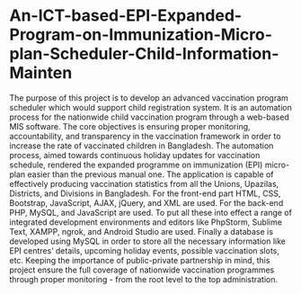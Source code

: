 # An-ICT-based-EPI-Expanded-Program-on-Immunization-Micro-plan-Scheduler-Child-Information-Mainten
The purpose of this project is to develop an advanced vaccination program scheduler which would support child registration system. It is an automation process for the nationwide child vaccination program through a web-based MIS software. The core objectives is ensuring proper monitoring, accountability, and transparency in the vaccination framework in order to increase the rate of vaccinated children in Bangladesh. The automation process, aimed towards continuous holiday updates for vaccination schedule, rendered the expanded programme on immunization (EPI) micro-plan easier than the previous manual one. The application is capable of effectively producing vaccination statistics from all the Unions, Upazilas, Districts, and Divisions in Bangladesh. For the front-end part HTML, CSS, Bootstrap, JavaScript, AJAX, jQuery, and XML are used. For the back-end PHP, MySQL, and JavaScript are used. To put all these into effect a range of integrated development environments and editors like PhpStorm, Sublime Text, XAMPP, ngrok, and Android Studio are used. Finally a database is developed using MySQL in order to store all the necessary information like EPI centres’ details, upcoming holiday events, possible vaccination slots, etc. Keeping the importance of public-private partnership in mind, this project ensure the full coverage of nationwide vaccination programmes through proper monitoring - from the root level to the top administration.
